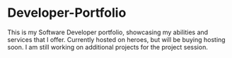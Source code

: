 ﻿# Developer-Portfolio

This is my Software Developer portfolio, showcasing my abilities and services that I offer. Currently hosted on heroes, but will be buying hosting soon. I am still working on additional projects for the project session.
